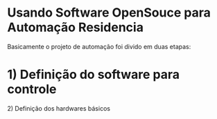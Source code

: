 Usando Software OpenSouce para Automação Residencia
===================================================

Basicamente o projeto de automação foi divido em duas etapas:

<h1> 1) Definição do software para controle</h1>
2) Definição dos hardwares básicos
